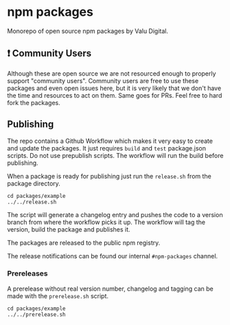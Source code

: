 # npm packages

Monorepo of open source npm packages by Valu Digital.

## ❗️ Community Users

Although these are open source we are not resourced enough to properly support
"community users". Community users are free to use these packages and even open
issues here, but it is very likely that we don't have the time and resources to
act on them. Same goes for PRs. Feel free to hard fork the packages.

## Publishing

The repo contains a Github Workflow which makes it very easy to create and
update the packages. It just requires `build` and `test` package.json scripts. Do
not use prepublish scripts. The workflow will run the build before publishing.

When a package is ready for publishing just run the `release.sh` from the
package directory.

```
cd packages/example
../../release.sh
```

The script will generate a changelog entry and pushes the code to a version
branch from where the workflow picks it up. The workflow will tag the version,
build the package and publishes it.

The packages are released to the public npm registry.

The release notifications can be found our internal `#npm-packages` channel.

### Prereleases

A prerelease without real version number, changelog and tagging can be made with
the `prerelease.sh` script.

```
cd packages/example
../../prerelease.sh
```
